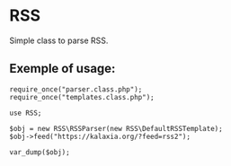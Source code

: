 # RSS
Simple class to parse RSS.

## Exemple of usage:
    require_once("parser.class.php");
    require_once("templates.class.php");

    use RSS;

    $obj = new RSS\RSSParser(new RSS\DefaultRSSTemplate);
    $obj->feed("https://kalaxia.org/?feed=rss2");

    var_dump($obj);
